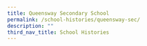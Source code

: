 ```yaml
---
title: Queensway Secondary School
permalink: /school-histories/queensway-sec/
description: ""
third_nav_title: School Histories
---
```


